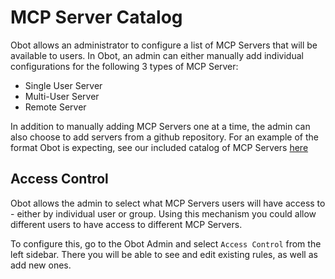 # MCP Server Catalog

Obot allows an administrator to configure a list of MCP Servers that will be available to users. In Obot, an admin can either manually add individual configurations for the following 3 types of MCP Server:

* Single User Server
* Multi-User Server
* Remote Server

In addition to manually adding MCP Servers one at a time, the admin can also choose to add servers from a github repository. For an example of the format Obot is expecting, see our included catalog of MCP Servers [here](https://github.com/obot-platform/mcp-catalog)

## Access Control

Obot allows the admin to select what MCP Servers users will have access to - either by individual user or group. Using this mechanism you could allow different users to have access to different MCP Servers.

To configure this, go to the Obot Admin and select `Access Control` from the left sidebar. There you will be able to see and edit existing rules, as well as add new ones.